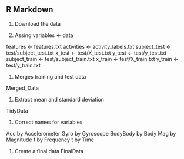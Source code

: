 R Markdown
----------

1.  Download the data

2.  Assing variables &lt;- data

features &lt;- features.txt activities &lt;- activity\_labels.txt
subject\_test &lt;- test/subject\_test.txt x\_test &lt;-
test/X\_test.txt y\_test &lt;- test/y\_test.txt subject\_train &lt;-
test/subject\_train.txt x\_train &lt;- test/X\_train.txt y\_train &lt;-
test/y\_train.txt

1.  Merges training and test data

Merged\_Data

1.  Extract mean and standard deviation

TidyData

1.  Correct names for variables

Acc by Accelerometer Gyro by Gyroscope BodyBody by Body Mag by Magnitude
f by Frequency t by Time

1.  Create a final data FinalData
